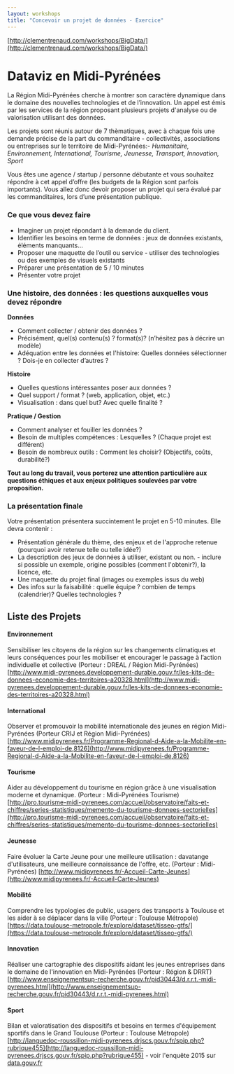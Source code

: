 ```yaml
---
layout: workshops
title: "Concevoir un projet de données - Exercice"
---
```


[http://clementrenaud.com/workshops/BigData/](http://clementrenaud.com/workshops/BigData/)

# Dataviz en Midi-Pyrénées

La Région Midi-Pyrénées cherche à montrer son caractère dynamique dans le domaine des nouvelles technologies et de l’innovation. Un appel est émis par les services de la région proposant plusieurs projets d'analyse ou de valorisation utilisant des données.

Les projets sont réunis autour de 7 thèmatiques, avec à chaque fois une demande précise de la part du commanditaire - collectivités, associations ou entreprises sur le territoire de Midi-Pyrénées:- _Humanitaire, Environnement, International, Tourisme, Jeunesse, Transport, Innovation, Sport_

Vous êtes une agence / startup / personne débutante et vous souhaitez répondre à cet appel d’offre (les budgets de la Région sont parfois importants). Vous allez donc devoir proposer un projet qui sera évalué par les commanditaires, lors d’une présentation publique.

### Ce que vous devez faire

*   Imaginer un projet répondant à la demande du client.
*   Identifier les besoins en terme de données : jeux de données existants, éléments manquants...
*   Proposer une maquette de l’outil ou service - utiliser des technologies ou des exemples de visuels existants
*   Préparer une présentation de 5 / 10 minutes
*   Présenter votre projet

### Une histoire, des données : les questions auxquelles vous devez répondre

**Données**

*   Comment collecter / obtenir des données ?
*   Précisément, quel(s) contenu(s) ? format(s)? (n’hésitez pas à décrire un modèle)
*   Adéquation entre les données et l'histoire: Quelles données sélectionner ? Dois-je en collecter d’autres ?

**Histoire**

*   Quelles questions intéressantes poser aux données ?
*   Quel support / format ? (web, application, objet, etc.)
*   Visualisation : dans quel but? Avec quelle finalité ?

**Pratique / Gestion**

*   Comment analyser et fouiller les données ?
*   Besoin de multiples compétences : Lesquelles ? (Chaque projet est différent)
*   Besoin de nombreux outils : Comment les choisir? (Objectifs, coûts, durabilité?)

**Tout au long du travail, vous porterez une attention particulière aux questions éthiques et aux enjeux politiques soulevées par votre proposition.**

### La présentation finale

Votre présentation présentera succintement le projet en 5-10 minutes. Elle devra contenir :

*   Présentation générale du thème, des enjeux et de l'approche retenue (pourquoi avoir retenue telle ou telle idée?)
*   La description des jeux de données à utiliser, existant ou non. - inclure si possible un exemple, origine possibles (comment l'obtenir?), la licence, etc.
*   Une maquette du projet final (images ou exemples issus du web)
*   Des infos sur la faisabilité : quelle équipe ? combien de temps (calendrier)? Quelles technologies ?

## Liste des Projets

#### Environnement

Sensibiliser les citoyens de la région sur les changements climatiques et leurs conséquences pour les mobiliser et encourager le passage à l’action individuelle et collective (Porteur : DREAL / Région Midi-Pyrénées) [http://www.midi-pyrenees.developpement-durable.gouv.fr/les-kits-de-donnees-economie-des-territoires-a20328.html](http://www.midi-pyrenees.developpement-durable.gouv.fr/les-kits-de-donnees-economie-des-territoires-a20328.html)

#### International

Observer et promouvoir la mobilité internationale des jeunes en région Midi-Pyrénées (Porteur CRIJ et Région Midi-Pyrénées) [http://www.midipyrenees.fr/Programme-Regional-d-Aide-a-la-Mobilite-en-faveur-de-l-emploi-de,8126](http://www.midipyrenees.fr/Programme-Regional-d-Aide-a-la-Mobilite-en-faveur-de-l-emploi-de,8126)

#### Tourisme

Aider au développement du tourisme en région grâce à une visualisation moderne et dynamique. (Porteur : Midi-Pyrénées Tourisme) [http://pro.tourisme-midi-pyrenees.com/accueil/observatoire/faits-et-chiffres/series-statistiques/memento-du-tourisme-donnees-sectorielles](http://pro.tourisme-midi-pyrenees.com/accueil/observatoire/faits-et-chiffres/series-statistiques/memento-du-tourisme-donnees-sectorielles)

#### Jeunesse

Faire évoluer la Carte Jeune pour une meilleure utilisation : davatange d'utilisateurs, une meilleure connaissance de l'offre, etc. (Porteur : Midi-Pyrénées) [http://www.midipyrenees.fr/-Accueil-Carte-Jeunes](http://www.midipyrenees.fr/-Accueil-Carte-Jeunes)

#### Mobilité

Comprendre les typologies de public, usagers des transports à Toulouse et les aider à se déplacer dans la ville (Porteur : Toulouse Métropole) [https://data.toulouse-metropole.fr/explore/dataset/tisseo-gtfs/](https://data.toulouse-metropole.fr/explore/dataset/tisseo-gtfs/)

#### Innovation

Réaliser une cartographie des dispositifs aidant les jeunes entreprises dans le domaine de l'innovation en Midi-Pyrénées (Porteur : Région & DRRT) [http://www.enseignementsup-recherche.gouv.fr/pid30443/d.r.r.t.-midi-pyrenees.html](http://www.enseignementsup-recherche.gouv.fr/pid30443/d.r.r.t.-midi-pyrenees.html)

#### Sport

Bilan et valoratisation des dispositifs et besoins en termes d'équipement sportifs dans le Grand Toulouse (Porteur : Toulouse Métropole) [http://languedoc-roussillon-midi-pyrenees.drjscs.gouv.fr/spip.php?rubrique455](http://languedoc-roussillon-midi-pyrenees.drjscs.gouv.fr/spip.php?rubrique455) - voir l'enquête 2015 sur [data.gouv.fr](http://www.data.gouv.fr/fr/datasets/recensement-des-equipements-sportifs-espaces-et-sites-de-pratiques/)
